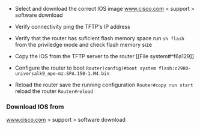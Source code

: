 - Select and download the correct IOS image
	www.cisco.com > support > software download
	
- Verify connectivity
	ping the TFTP's IP address
	
- Verify that the router has suficient flash memory space
	run `sh flash` from the priviledge mode and check flash memory size
	
- Copy the IOS from the TFTP server to the router
	[[File system#^f6a129]]
	
- Configure the router to boot
	`Router(config)#boot system flash:c2900-universalk9_npe-mz.SPA.150-1.M4.bin`
	
- Reload the router
	save the running configuration `Router#copy run start`
	reload the router `Router#reload`


### Download IOS from 
www.cisco.com > support > software download

